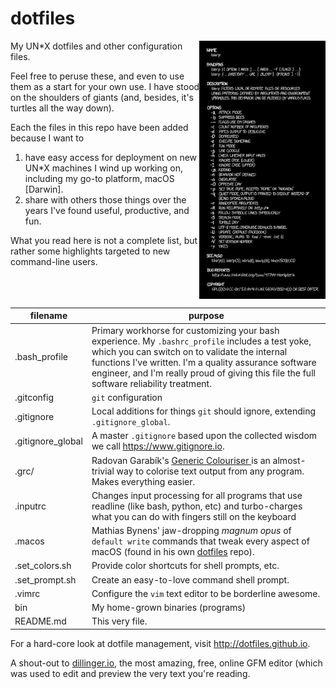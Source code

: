 # dotfiles

<a href="https://xkcd.com/1692/"><img src="./images/xkcd_1692.png" width="40%" align="right"></a>
My UN*X dotfiles and other configuration files.

Feel free to peruse these, and even to use them as a start for your own use. I have stood on the shoulders of giants (and, besides, it's turtles all the way down).

Each the files in this repo have been added because I want to
1. have easy access for deployment on new UN*X machines I wind up working on, including my go-to platform, macOS [Darwin].
2. share with others those things over the years I've found useful, productive, and fun.

What you read here is not a complete list, but rather some highlights targeted to new command-line users.

<br clear="right"></a>

| filename        | purpose |
| ------------- |------------- |
| .bash_profile   | Primary workhorse for customizing your bash experience. My `.bashrc_profile` includes a test yoke, which you can switch on to validate the internal functions I've written. I'm a quality assurance software engineer, and I'm really proud of giving this file the full software reliability treatment. |
| .gitconfig | `git` configuration |
| .gitignore | Local additions for things `git` should ignore, extending `.gitignore_global`. |
| .gitignore_global	| A master `.gitignore` based upon the collected wisdom we call <https://www.gitignore.io>. |
| .grc/ | Radovan Garabík's [Generic Colouriser ](http://kassiopeia.juls.savba.sk/~garabik/software/grc.html) is an almost-trivial way to colorise text output from any program. Makes everything easier. |
| .inputrc     | Changes input processing for all programs that use readline (like bash, python, etc) and turbo-charges what you can do with fingers still on the keyboard |
| .macos | Mathias Bynens' jaw-dropping _magnum opus_ of `default write` commands that tweak every aspect of macOS (found in his own [dotfiles](https://github.com/mathiasbynens/dotfiles/blob/master/.macos) repo). |
| .set_colors.sh | Provide color shortcuts for shell prompts, etc. |
| .set_prompt.sh | Create an easy-to-love command shell prompt. |
| .vimrc | Configure the `vim` text editor to be borderline awesome. |
| bin | My home-grown binaries (programs)
| README.md	| This very file. |

For a hard-core look at dotfile management, visit <http://dotfiles.github.io>.

A shout-out to  [dillinger.io](http://dillinger.io/), the most amazing, free, online GFM editor (which was used to edit and preview the very text you're reading.